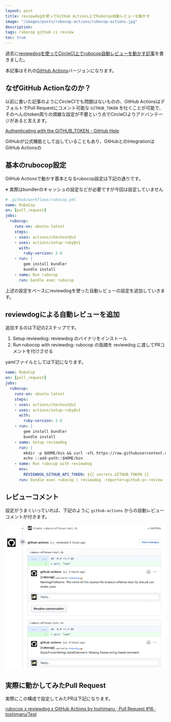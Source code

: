 ```yaml
---
layout: post
title: reviewdogを使ってGitHub Actions上でRuboCop自動レビューを動かす
image: "/images/posts/rubocop-actions/rubocop-actions.jpg"
description: 
tags: rubocop github ci review
toc: true
---
```


過去に[reviewdogを使ってCircleCI上でrubocop自動レビューを動かす記事](/reviewdog-rubocop/)を書きました。

本記事はそれの[GitHub Actions](https://github.com/features/actions)バージョンになります。

## なぜGitHub Actionなのか？

以前に書いた記事のようにCircleCIでも問題はないものの、GitHub ActionsはデフォルトでPull Requestにコメント可能な `GITHUB_TOKEN` を吐くことが可能で、そのへんのtoken周りの煩雑な設定が不要という点でCircleCIよりアドバンテージがあると言えます。

[Authenticating with the GITHUB_TOKEN - GitHub Help](https://help.github.com/en/actions/configuring-and-managing-workflows/authenticating-with-the-github_token)

GitHubが公式機能として出していることもあり、GitHubとのIntegrationはGitHub Actionsの

## 基本のrubocop設定

GitHub Actionsで動かす基本となるrubocop設定は下記の通りです。

※ 実際はbundlerのキャッシュの設定などが必要ですが今回は設定していません

```yml
# .github/workflows/rubocop.yml
name: RuboCop
on: [pull_request]
jobs:
  rubocop:
    runs-on: ubuntu-latest
    steps:
    - uses: actions/checkout@v2
    - uses: actions/setup-ruby@v1
      with:
        ruby-version: 2.6
    - run: |
        gem install bundler
        bundle install
    - name: Run rubocop
      run: bundle exec rubocop
```

上述の設定をベースにreviewdogを使った自動レビューの設定を追加していきます。


## reviewdogによる自動レビューを追加

追加するのは下記の2ステップです。

1. Setup reviewdog: reviewdog のバイナリをインストール
2. Run rubocop with reviewdog: rubocop の指摘を reviewdog に渡してPRコメントを付けさせる

yamlファイルとしては下記になります。

```yml
name: RuboCop
on: [pull_request]
jobs:
  rubocop:
    runs-on: ubuntu-latest
    steps:
    - uses: actions/checkout@v2
    - uses: actions/setup-ruby@v1
      with:
        ruby-version: 2.6
    - run: |
        gem install bundler
        bundle install
    - name: Setup reviewdog
      run: |
        mkdir -p $HOME/bin && curl -sfL https://raw.githubusercontent.com/reviewdog/reviewdog/master/install.sh | sh -s -- -b $HOME/bin
        echo ::add-path::$HOME/bin
    - name: Run rubocop with reviewdog
      env:
        REVIEWDOG_GITHUB_API_TOKEN: ${{ secrets.GITHUB_TOKEN }}
      run: bundle exec rubocop | reviewdog -reporter=github-pr-review -f=rubocop
```

## レビューコメント

設定がうまくいっていれば、下記のように `github-actions` からの自動レビューコメントが付きます。

![](/images/posts/rubocop-actions/rubocop-by-github-actions.png)

## 実際に動かしてみたPull Request

実際にこの構成で設定してみたPRは下記になります。

[rubocop x reviewdog x GitHub Actions by toshimaru · Pull Request #16 · toshimaru/Test](https://github.com/toshimaru/Test/pull/16) 
